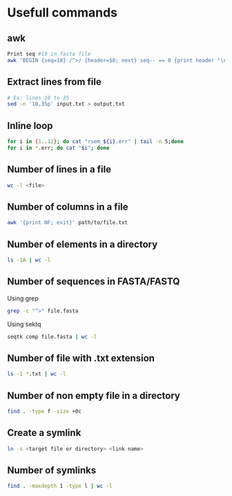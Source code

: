 # Usefull commands

## awk
```bash
Print seq #19 in fasta file
awk 'BEGIN {seq=18} /^>/ {header=$0; next} seq-- == 0 {print header "\n" $0; exit}' MAG00001.fasta
```

## Extract lines from file
```bash
# Ex: lines 10 to 35
sed -n '10,35p' input.txt > output.txt
```

## Inline loop
```bash
for i in {1..12}; do cat "rsem_${i}.err" | tail -n 5;done
for i in *.err; do cat "$i"; done
```

## Number of lines in a file
```bash
wc -l <file>
```

## Number of columns in a file
```bash
awk '{print NF; exit}' path/to/file.txt
```

## Number of elements in a directory
``` bash
ls -1A | wc -l
```

## Number of sequences in FASTA/FASTQ
Using grep
```bash
grep -c "^>" file.fasta
```

Using sektq
```bash
seqtk comp file.fasta | wc -l
```

## Number of file with .txt extension
```bash
ls -1 *.txt | wc -l
```

## Number of non empty file in a directory
```bash
find . -type f -size +0c
```


## Create a symlink
```bash
ln -s <target file or directory> <link name>
```

## Number of symlinks
```bash
find . -maxdepth 1 -type l | wc -l
```


